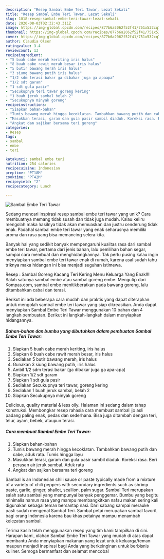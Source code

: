 ```yaml
---
description: "Resep Sambal Embe Teri Tawar, Lezat Sekali"
title: "Resep Sambal Embe Teri Tawar, Lezat Sekali"
slug: 1018-resep-sambal-embe-teri-tawar-lezat-sekali
date: 2020-08-03T02:32:43.311Z
image: https://img-global.cpcdn.com/recipes/877b6a2062f52f41/751x532cq70/sambal-embe-teri-tawar-foto-resep-utama.jpg
thumbnail: https://img-global.cpcdn.com/recipes/877b6a2062f52f41/751x532cq70/sambal-embe-teri-tawar-foto-resep-utama.jpg
cover: https://img-global.cpcdn.com/recipes/877b6a2062f52f41/751x532cq70/sambal-embe-teri-tawar-foto-resep-utama.jpg
author: Claudia Olson
ratingvalue: 3.4
reviewcount: 13
recipeingredient:
- "5 buah cabe merah keriting iris halus"
- "8 buah cabe rawit merah besar iris halus"
- "5 butir bawang merah iris halus"
- "3 siung bawang putih iris halus"
- "1/2 sdm terasi bakar ga dibakar juga ga apaapa"
- "1/2 sdt garam"
- "1 sdt gula pasir"
- "Secukupnya teri tawar goreng kering"
- "1 buah jeruk sambal belah 2"
- "Secukupnya minyak goreng"
recipeinstructions:
- "Siapkan bahan-bahan"
- "Tumis bawang merah hingga kecoklatan. Tambahkan bawang putih dan cabe, aduk rata. Tumis hingga layu"
- "Masukkan terasi, garam dan gula pasir sambil diaduk. Koreksi rasa. Beri perasan air jeruk sambal. Aduk rata"
- "Angkat dan sajikan bersama teri goreng"
categories:
- Resep
tags:
- sambal
- embe
- teri

katakunci: sambal embe teri 
nutrition: 254 calories
recipecuisine: Indonesian
preptime: "PT18M"
cooktime: "PT42M"
recipeyield: "2"
recipecategory: Lunch

---
```



![Sambal Embe Teri Tawar](https://img-global.cpcdn.com/recipes/877b6a2062f52f41/751x532cq70/sambal-embe-teri-tawar-foto-resep-utama.jpg)

Sedang mencari inspirasi resep sambal embe teri tawar yang unik? Cara membuatnya memang tidak susah dan tidak juga mudah. Kalau keliru mengolah maka hasilnya tidak akan memuaskan dan justru cenderung tidak enak. Padahal sambal embe teri tawar yang enak seharusnya memiliki aroma dan rasa yang bisa memancing selera kita.

Banyak hal yang sedikit banyak mempengaruhi kualitas rasa dari sambal embe teri tawar, pertama dari jenis bahan, lalu pemilihan bahan segar, sampai cara membuat dan menghidangkannya. Tak perlu pusing kalau ingin menyiapkan sambal embe teri tawar enak di rumah, karena asal sudah tahu triknya maka hidangan ini bisa menjadi suguhan istimewa.

Resep : Sambal Goreng Kacang Teri Kering Menu Keluarga Yang Enak!!! Salah satunya sambal embe atau sambal goreng embe. Mengutip dari Kompas.com, sambal embe menitikberatkan pada bawang goreng, lalu ditambahkan cabai dan terasi.


Berikut ini ada beberapa cara mudah dan praktis yang dapat diterapkan untuk mengolah sambal embe teri tawar yang siap dikreasikan. Anda dapat menyiapkan Sambal Embe Teri Tawar menggunakan 10 bahan dan 4 langkah pembuatan. Berikut ini langkah-langkah dalam menyiapkan hidangannya.

<!--inarticleads1-->

##### Bahan-bahan dan bumbu yang dibutuhkan dalam pembuatan Sambal Embe Teri Tawar:

1. Siapkan 5 buah cabe merah keriting, iris halus
1. Siapkan 8 buah cabe rawit merah besar, iris halus
1. Sediakan 5 butir bawang merah, iris halus
1. Gunakan 3 siung bawang putih, iris halus
1. Ambil 1/2 sdm terasi bakar (ga dibakar juga ga apa-apa)
1. Siapkan 1/2 sdt garam
1. Siapkan 1 sdt gula pasir
1. Sediakan Secukupnya teri tawar, goreng kering
1. Sediakan 1 buah jeruk sambal, belah 2
1. Siapkan Secukupnya minyak goreng


Delicious, quality material &amp; less oily. Halaman ini sedang dalam tahap konstruksi. Membongkar resep rahasia cara membuat sambal ijo asli padang paling enak, pedas dan sederhana. Bisa juga ditambah dengan teri, telur, ayam, bebek, ataupun terasi. 

<!--inarticleads2-->

##### Cara membuat Sambal Embe Teri Tawar:

1. Siapkan bahan-bahan
1. Tumis bawang merah hingga kecoklatan. Tambahkan bawang putih dan cabe, aduk rata. Tumis hingga layu
1. Masukkan terasi, garam dan gula pasir sambil diaduk. Koreksi rasa. Beri perasan air jeruk sambal. Aduk rata
1. Angkat dan sajikan bersama teri goreng


Sambal is an Indonesian chili sauce or paste typically made from a mixture of a variety of chili peppers with secondary ingredients such as shrimp paste, garlic, ginger, shallot, scallion, palm sugar. Sambal Teri merupakan salah satu sambal yang mempunyai banyak penggemar. Bumbu yang begitu minimalis namun rasa yang mampu membangkitkan nafsu makan sering kali digunakan sebagai teman bersantap nasi. Dari sabang sampai merauke pasti sudah mengenal Sambal Teri. Sambal petai merupakan sambal favorit bagi orang Indonesia karena bau khas petainya mampu menambah kelezatan sambal. 

Terima kasih telah menggunakan resep yang tim kami tampilkan di sini. Harapan kami, olahan Sambal Embe Teri Tawar yang mudah di atas dapat membantu Anda menyiapkan makanan yang lezat untuk keluarga/teman maupun menjadi inspirasi bagi Anda yang berkeinginan untuk berbisnis kuliner. Semoga bermanfaat dan selamat mencoba!
